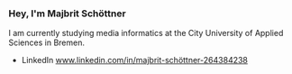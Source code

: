 ### Hey, I'm Majbrit Schöttner

I am currently studying media informatics at the City University of Applied Sciences in Bremen.

- LinkedIn www.linkedin.com/in/majbrit-schöttner-264384238
